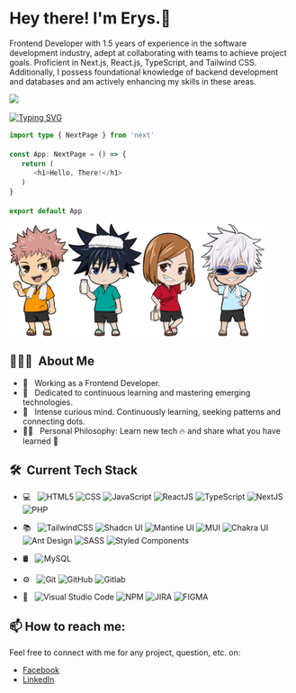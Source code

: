 <h1> Hey there! I'm Erys.👋</h1>
<p>Frontend Developer with 1.5 years of experience in the software development industry, adept at collaborating with teams to achieve project goals. Proficient in Next.js, React.js, TypeScript, and Tailwind CSS. Additionally, I possess foundational knowledge of backend development and databases and am actively enhancing my skills in these areas.</p>

![](https://komarev.com/ghpvc/?username=eryscode7)

[![Typing SVG](https://readme-typing-svg.demolab.com?font=Fira+Code&weight=600&duration=2000&pause=2000&color=42F7DD&vCenter=true&width=435&lines=Front+End+Engineer;Front+End+Developer;JavaScript+Developer)](https://git.io/typing-svg)

```typescript
import type { NextPage } from 'next'

const App: NextPage = () => {
   return (
      <h1>Hello, There!</h1>
   )
}

export default App
```

<p>
   <img height="200" src="https://github.com/ErysCode7/ErysCode7/blob/master/jujutsu_homies.png"/>
</p>



<h2> 👨🏻‍💻 &nbsp;About Me </h2>

- 💼 &nbsp; Working as a Frontend Developer.
- 🌱 &nbsp; Dedicated to continuous learning and mastering emerging technologies.
- 🧠 &nbsp; Intense curious mind. Continuously learning, seeking patterns and connecting dots.
- 👨‍💻 &nbsp; Personal Philosophy: Learn new tech 🔥 and share what you have learned 🎉

<h2> 🛠 &nbsp;Current Tech Stack</h2>

- 💻 &nbsp;
  ![HTML5](https://img.shields.io/badge/-HTML5-333333?style=flat&logo=HTML5)
  ![CSS](https://img.shields.io/badge/-CSS-333333?style=flat&logo=CSS3&logoColor=1572B6)
  ![JavaScript](https://img.shields.io/badge/-JavaScript-333333?style=flat&logo=javascript)
  ![ReactJS](https://img.shields.io/badge/-ReactJS-333333?style=flat&logo=react)
  ![TypeScript](https://img.shields.io/badge/-TypeScript-333333?style=flat&logo=typescript)
  ![NextJS](https://img.shields.io/badge/-NextJS-333333?style=flat&logo=next.js)
  ![PHP](https://img.shields.io/badge/-PHP-333333?style=flat&logo=php)
  
- 📚 &nbsp;
  ![TailwindCSS](https://img.shields.io/badge/-Tailwind%20CSS-333333?style=flat&logo=tailwind-css)
  ![Shadcn UI](https://img.shields.io/badge/-Shadcn%20UI-333333?style=flat&logo=shadcn/ui)
  ![Mantine UI](https://img.shields.io/badge/-Mantine%20UI-333333?style=flat&logo=mantine)
  ![MUI](https://img.shields.io/badge/-Material%20UI-333333?style=flat&logo=mui)
  ![Chakra UI](https://img.shields.io/badge/-Chakra%20UI-333333?style=flat&logo=chakra-ui)
  ![Ant Design](https://img.shields.io/badge/-Ant%20Design-333333?style=flat&logo=ant-design)
  ![SASS](https://img.shields.io/badge/-SASS-333333?style=flat&logo=sass)
  ![Styled Components](https://img.shields.io/badge/-Styled%20Components-333333?style=flat&logo=styled-components)
  
  
- 🛢 &nbsp;
  ![MySQL](https://img.shields.io/badge/-MySQL-333333?style=flat&logo=mysql)

- ⚙️ &nbsp;
  ![Git](https://img.shields.io/badge/-Git-333333?style=flat&logo=git)
  ![GitHub](https://img.shields.io/badge/-GitHub-333333?style=flat&logo=github)
  ![Gitlab](https://img.shields.io/badge/-Gitlab-333333?style=flat&logo=gitlab)

- 🔧 &nbsp;
  ![Visual Studio Code](https://img.shields.io/badge/-Visual%20Studio%20Code-333333?style=flat&logo=visual-studio-code&logoColor=007ACC)
  ![NPM](https://img.shields.io/badge/-NPM-333333?style=flat&logo=npm)
  ![JIRA](https://img.shields.io/badge/-Jira-333333?style=flat&logo=jira)
  ![FIGMA](https://img.shields.io/badge/-Figma-333?style=flat&logo=figma)
  
## 📫 How to reach me:

Feel free to connect with me for any project, question, etc. on:
- [Facebook](https://web.facebook.com/erys.mozo/)
- [LinkedIn](https://www.linkedin.com/in/erys-mozo-280190230/)

 
